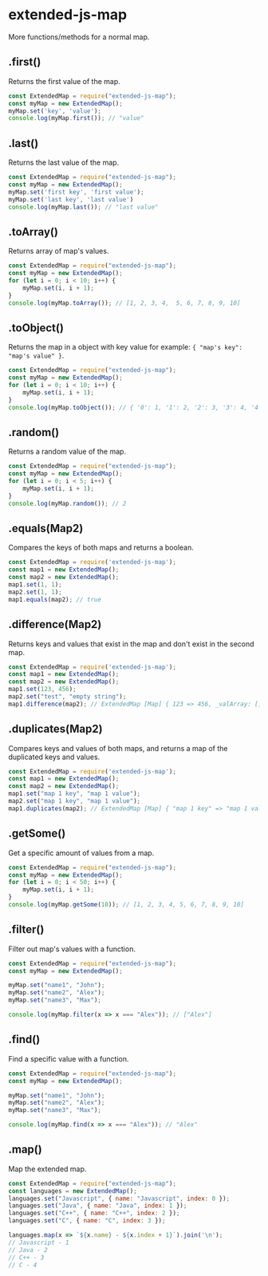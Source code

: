# extended-js-map
More functions/methods for a normal map.

## <ExtendedMap>.first()
Returns the first value of the map.
```js
const ExtendedMap = require("extended-js-map");
const myMap = new ExtendedMap();
myMap.set('key', 'value');
console.log(myMap.first()); // "value"
```

## <ExtendedMap>.last()
Returns the last value of the map.
```js
const ExtendedMap = require("extended-js-map");
const myMap = new ExtendedMap();
myMap.set('first key', 'first value');
myMap.set('last key', 'last value')
console.log(myMap.last()); // "last value"
```

## <ExtendedMap>.toArray()
Returns array of map's values.
```js
const ExtendedMap = require("extended-js-map");
const myMap = new ExtendedMap();
for (let i = 0; i < 10; i++) {
    myMap.set(i, i + 1);
}
console.log(myMap.toArray()); // [1, 2, 3, 4,  5, 6, 7, 8, 9, 10]
```

## <ExtendedMap>.toObject()
Returns the map in a object with key value for example: `{ "map's key": "map's value" }`.
```js
const ExtendedMap = require("extended-js-map");
const myMap = new ExtendedMap();
for (let i = 0; i < 10; i++) {
    myMap.set(i, i + 1);
}
console.log(myMap.toObject()); // { '0': 1, '1': 2, '2': 3, '3': 4, '4': 5, '5': 6, '6': 7, '7': 8, '8': 9, '9': 10 } 
```

## <ExtendedMap>.random()
Returns a random value of the map.
```js
const ExtendedMap = require("extended-js-map");
const myMap = new ExtendedMap();
for (let i = 0; i < 5; i++) {
    myMap.set(i, i + 1);
}
console.log(myMap.random()); // 2
```

## <ExtendedMap>.equals(Map2)
Compares the keys of both maps and returns a boolean.
```js
const ExtendedMap = require('extended-js-map'); 
const map1 = new ExtendedMap(); 
const map2 = new ExtendedMap(); 
map1.set(1, 1); 
map2.set(1, 1); 
map1.equals(map2); // true
```

## <ExtendedMap>.difference(Map2)
Returns keys and values that exist in the map and don't exist in the second map. 
```js
const ExtendedMap = require('extended-js-map'); 
const map1 = new ExtendedMap(); 
const map2 = new ExtendedMap(); 
map1.set(123, 456); 
map2.set("test", "empty string"); 
map1.difference(map2); // ExtendedMap [Map] { 123 => 456, _valArray: [] }
```

## <ExtendedMap>.duplicates(Map2) 
Compares keys and values of both maps, and returns a map of the duplicated keys and values.
```js
const ExtendedMap = require('extended-js-map'); 
const map1 = new ExtendedMap(); 
const map2 = new ExtendedMap(); 
map1.set("map 1 key", "map 1 value"); 
map2.set("map 1 key", "map 1 value"); 
map1.duplicates(map2); // ExtendedMap [Map] { "map 1 key" => "map 1 value" 6, _valArray: [] }
```

## <ExtendedMap>.getSome()
Get a specific amount of values from a map.
```js
const ExtendedMap = require("extended-js-map");
const myMap = new ExtendedMap();
for (let i = 0; i < 50; i++) {
    myMap.set(i, i + 1);
}
console.log(myMap.getSome(10)); // [1, 2, 3, 4, 5, 6, 7, 8, 9, 10] 
```

## <ExtendedMap>.filter()
Filter out map's values with a function.
```js
const ExtendedMap = require("extended-js-map");
const myMap = new ExtendedMap();

myMap.set("name1", "John");
myMap.set("name2", "Alex");
myMap.set("name3", "Max");

console.log(myMap.filter(x => x === "Alex")); // ["Alex"]
```

## <ExtendedMap>.find() 
Find a specific value with a function.
```js
const ExtendedMap = require("extended-js-map");
const myMap = new ExtendedMap();

myMap.set("name1", "John");
myMap.set("name2", "Alex");
myMap.set("name3", "Max");

console.log(myMap.find(x => x === "Alex")); // "Alex"
```

## <ExtendedMap>.map()
Map the extended map.
```js
const ExtendedMap = require("extended-js-map");
const languages = new ExtendedMap();
languages.set("Javascript", { name: "Javascript", index: 0 });
languages.set("Java", { name: "Java", index: 1 });
languages.set("C++", { name: "C++", index: 2 });
languages.set("C", { name: "C", index: 3 });

languages.map(x => `${x.name} - ${x.index + 1}`).join('\n');
// Javascript - 1
// Java - 2
// C++ - 3
// C - 4 
```